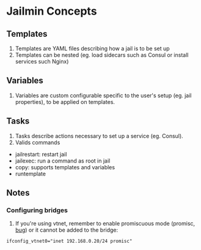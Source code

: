 # Jailmin Concepts

## Templates
1. Templates are YAML files describing how a jail is to be set up
2. Templates can be nested (eg. load sidecars such as Consul or install services such Nginx) 

## Variables
1. Variables are custom configurable specific to the user's setup (eg. jail properties), to be applied on templates.

## Tasks
1. Tasks describe actions necessary to set up a service (eg. Consul).
2. Valids commands
 - jailrestart: restart jail
 - jailexec: run a command as root in jail
 - copy: supports templates and variables
 - runtemplate

## Notes
### Configuring bridges
1. If you're using vtnet, remember to enable promiscuous mode (promisc, [bug](https://bugs.freebsd.org/bugzilla/show_bug.cgi?id=254343)) or it cannot be added to the bridge:
```
ifconfig_vtnet0="inet 192.168.0.20/24 promisc"
```
